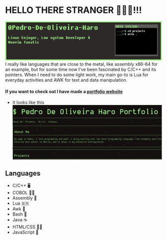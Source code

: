 # HELLO THERE STRANGER 🚀🚀🚀!!!
<img src="https://github.com/PedroGeometrias/PedroGeometrias/blob/main/HeaderProf.png" alt="Banner that took to long to make">
I really like languages that are close to the metal, like assembly x86-64 for an example, but for some time now I've been fascinated by C/C++ and its pointers. When I need to do some light work, my main go-to is Lua for everyday activities and AWK for text and data manipulation.

#### If you want to check out I have made a [portfolio website](https://pedrogeometrias.github.io/)
- It looks like this
![Portfolio](https://github.com/PedroGeometrias/PedroGeometrias/blob/main/Peek%202024-07-17%2000-33.gif)
## Languages
- C/C++ 🖥️
- COBOL 👨‍💼
- Assembly 👴
- Lua 🇧🇷
- Awk 🦆
- Bash 🐧
- Java ☕
- HTML/CSS 🧑‍🎨
- JavaScript 🚮
